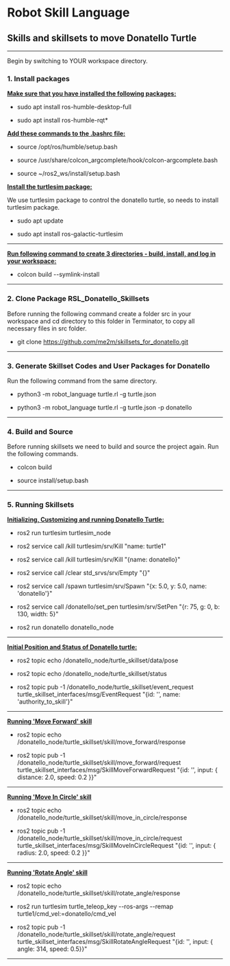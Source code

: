 # **Robot Skill Language**

## **Skills and skillsets to move Donatello Turtle**
****
Begin by switching to YOUR workspace directory.

### **1. Install packages**

<ins> **Make sure that you have installed the following packages:** </ins>


* sudo apt install ros-humble-desktop-full

* sudo apt install ros-humble-rqt*

<ins> **Add these commands to the .bashrc file:** </ins>

* source /opt/ros/humble/setup.bash        

* source /usr/share/colcon_argcomplete/hook/colcon-argcomplete.bash     
      
* source ~/ros2_ws/install/setup.bash       


<ins> **Install the turtlesim package:** </ins>

We use turtlesim package to control the donatello turtle, so needs to install turtlesim package.

* sudo apt update

* sudo apt install ros-galactic-turtlesim
****
<ins> **Run following command to create 3 directories - build, install, and log in your workspace:** </ins>

* colcon build  --symlink-install
****
 
### **2. Clone Package RSL_Donatello_Skillsets**

Before running the following command create a folder src in your workspace and cd directory to this folder in Terminator, to copy all necessary files in src folder.

* git clone https://github.com/me2m/skillsets_for_donatello.git
****

### **3. Generate Skillset Codes and User Packages for Donatello**

Run the following command from the same directory.

* python3 -m robot_language turtle.rl -g turtle.json

* python3 -m robot_language turtle.rl -g turtle.json -p donatello
****
    

### **4. Build and Source**

Before running skillsets we need to build and source the project again. Run the following commands.

* colcon build

* source install/setup.bash
****


### **5. Running Skillsets**

<ins> **Initializing, Customizing and running Donatello Turtle:** </ins>

* ros2 run turtlesim turtlesim_node

* ros2 service call /kill turtlesim/srv/Kill "name: turtle1"

* ros2 service call /kill turtlesim/srv/Kill "{name: donatello}"

* ros2 service call /clear std_srvs/srv/Empty "{}"

* ros2 service call /spawn turtlesim/srv/Spawn "{x: 5.0, y: 5.0, name: 'donatello'}"

* ros2 service call /donatello/set_pen turtlesim/srv/SetPen "{r: 75, g: 0, b: 130, width: 5}"

* ros2 run donatello donatello_node
****

<ins> **Initial Position and Status of Donatello turtle:** </ins>

* ros2 topic echo /donatello_node/turtle_skillset/data/pose

* ros2 topic echo /donatello_node/turtle_skillset/status

* ros2 topic pub -1 /donatello_node/turtle_skillset/event_request turtle_skillset_interfaces/msg/EventRequest "{id: '', name: 'authority_to_skill'}"
****

<ins> **Running 'Move Forward' skill** </ins>

* ros2 topic echo /donatello_node/turtle_skillset/skill/move_forward/response

* ros2 topic pub -1 /donatello_node/turtle_skillset/skill/move_forward/request turtle_skillset_interfaces/msg/SkillMoveForwardRequest "{id: '', input: { distance: 2.0, speed: 0.2 }}"
****

<ins> **Running 'Move In Circle' skill** </ins>

* ros2 topic echo /donatello_node/turtle_skillset/skill/move_in_circle/response

* ros2 topic pub -1 /donatello_node/turtle_skillset/skill/move_in_circle/request turtle_skillset_interfaces/msg/SkillMoveInCircleRequest "{id: '', input: { radius: 2.0, speed: 0.2 }}"
****

<ins> **Running 'Rotate Angle' skill** </ins>

* ros2 topic echo /donatello_node/turtle_skillset/skill/rotate_angle/response

* ros2 run turtlesim turtle_teleop_key --ros-args --remap turtle1/cmd_vel:=donatello/cmd_vel

* ros2 topic pub -1 /donatello_node/turtle_skillset/skill/rotate_angle/request turtle_skillset_interfaces/msg/SkillRotateAngleRequest "{id: '', input: { angle: 314, speed: 0.5}}"
****

